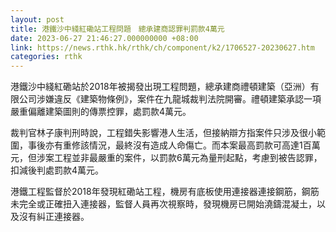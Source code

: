 ```yaml
---
layout: post
title: 港鐵沙中綫紅磡站工程問題　總承建商認罪判罰款4萬元
date: 2023-06-27 21:46:27.000000000 +08:00
link: https://news.rthk.hk/rthk/ch/component/k2/1706527-20230627.htm
categories: rthk
---
```


港鐵沙中綫紅磡站於2018年被揭發出現工程問題，總承建商禮頓建築（亞洲）有限公司涉嫌違反《建築物條例》，案件在九龍城裁判法院開審。禮頓建築承認一項嚴重偏離建築圖則的傳票控罪，處罰款4萬元。

裁判官林子康判刑時說，工程錯失影響港人生活，但接納辯方指案件只涉及很小範圍，事後亦有重修該情況，最終沒有造成人命傷亡。而本案最高罰款可高達1百萬元，但涉案工程並非最嚴重的案件，以罰款6萬元為量刑起點，考慮到被告認罪，扣減後判處罰款4萬元。

港鐵工程監督於2018年發現紅磡站工程，機房有底板使用連接器連接鋼筋，鋼筋未完全或正確扭入連接器，監督人員再次視察時，發現機房已開始澆鑄混凝土，以及沒有糾正連接器。
